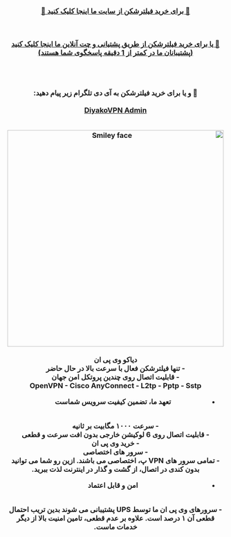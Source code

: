 <div id="vip" dir="rtl"> <center> <h3 > <b> 
<a  target="_blank" href="https://diyakovpn1.site"> 🔗 برای خرید فیلترشکن از سایت ما اینجا کلیک کنید 🚀
 </a>
 
  <br>  <br> 
<a href="https://chat.integracio.ru/55837c786e910a67ab7a85982a23d14b/diyakovpn.site/en"   target="_blank"> 
  🔗 یا برای خرید فیلترشکن از طریق پشتیانی و چت آنلاین ما اینجا کلیک کنید (پشتیبانان ما در کمتر از 1 دقیقه پاسخگوی شما هستند)

</a>
 <br>  <br> 
   
  🔵 و یا برای خرید فیلترشکن به آی دی تلگرام زیر پیام دهید:
  <br> <br> 
<a href="https://t.me/diyako_support"  target="_blank">DiyakoVPN Admin</a>

 <br> 

<img src="https://s6.uupload.ir/files/diyakovpngithub_obbg.jpg" alt="Smiley face" width="500" height="500">
<br> <br> 
دیاکو وی پی ان
<br>
- تنها فیلترشکن فعال با سرعت بالا در حال حاضر
<br> 
- قابلیت اتصال روی چندین پروتکل امن جهان
<br>
OpenVPN - Cisco AnyConnect - L2tp - Pptp - Sstp
<br>

- تعهد ما، تضمین کیفیت سرویس شماست
<br>
- سرعت ۱۰۰۰ مگابیت بر ثانیه
<br>
- قابلیت اتصال روی 6 لوکیشن خارجی بدون افت سرعت و قطعی
<br>
- خرید وی پی ان
<br>
- سرور های اختصاصی
<br>
- تمامی سرور های VPN پ، اختصاصی می باشند. ازین رو شما می توانید بدون کندی در اتصال، از گشت و گذار در اینترنت لذت ببرید.
<br>

- امن و قابل اعتماد
<br> 
- سرورهای وی پی ان ما توسط UPS پشتیبانی می شوند بدین تریب احتمال قطعی آن ۱ درصد است. علاوه بر عدم قطعی، تامین امنیت بالا از دیگر خدمات ماست.


<br> 



</b>  </h3> </center>
</div>
